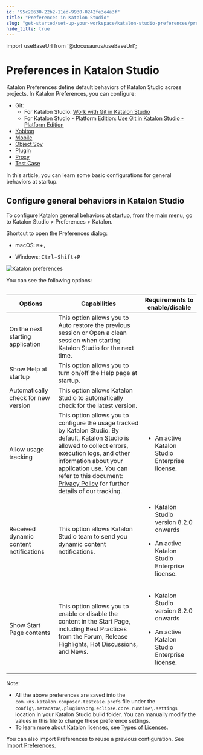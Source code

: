 ```yaml
---
id: "95c28630-22b2-11ed-9930-0242fe3e4a3f"
title: "Preferences in Katalon Studio"
slug: "get-started/set-up-your-workspace/katalon-studio-preferences/preferences-in-katalon-studio"
hide_title: true
---
```

import useBaseUrl from '@docusaurus/useBaseUrl';


# <a id="id" class="anchor_top_offset"/><a id="ariaid-title1" class="anchor_top_offset"/> Preferences in <span xmlns="http://www.w3.org/1999/xhtml" className="ph">Katalon Studio</span> 

<p xmlns="http://www.w3.org/1999/xhtml" className="p"><span className="ph uicontrol">Katalon Preferences</span> define default behaviors of <span className="ph">Katalon Studio</span> across projects. In <span className="ph uicontrol">Katalon Preferences</span>, you can configure:</p> 
<ul xmlns="http://www.w3.org/1999/xhtml" className="ul"><li className="li"> Git:<ul className="ul"><li className="li">For Katalon Studio: <a className="xref" href="/docs/create-tests/manage-projects/project-settings/git-integration/work-with-git-in-katalon-studio">Work with Git in Katalon Studio</a></li><li className="li">For Katalon Studio - Platform Edition: <a className="xref" href="/docs/create-tests/manage-projects/project-settings/git-integration/work-with-git-in-katalon-studio---platform-edition">Use Git in Katalon Studio - Platform Edition</a></li></ul></li><li className="li"><a className="xref" href="/docs/execute/integration-with-other-vendors/kobiton-integration/kobiton-integration-with-katalon-studio#task-8319">Kobiton</a></li><li className="li"><a className="xref" href="/docs/get-started/set-up-your-workspace/katalon-studio-preferences/mobile-preferences-in-katalon-studio">Mobile</a></li><li className="li"><a className="xref" href="/docs/get-started/set-up-your-workspace/katalon-studio-preferences/object-spy-preferences-in-katalon-studio">Object Spy</a></li><li className="li"><a className="xref" href="/docs/plugins-and-add-ons/katalon-store/katalon-studio-plugins/using-katalon-store-plugins">Plugin</a></li><li className="li"><a className="xref" href="/docs/get-started/set-up-your-workspace/katalon-studio-preferences/configure-proxy-preferences-in-katalon-studio">Proxy</a></li><li className="li"><a className="xref" href="/docs/get-started/set-up-your-workspace/katalon-studio-preferences/test-case-preferences-in-katalon-studio">Test Case</a></li></ul> 
<p xmlns="http://www.w3.org/1999/xhtml" className="p">In this article, you can learn some basic configurations for general behaviors at startup.</p> 

## <a id="id_1" class="anchor_top_offset"/>Configure general behaviors in <span xmlns="http://www.w3.org/1999/xhtml" className="ph">Katalon Studio</span> 

<p xmlns="http://www.w3.org/1999/xhtml" className="p">To configure Katalon general behaviors at startup, from the main menu, go to <span className="ph uicontrol">Katalon Studio</span> &gt; <span className="ph uicontrol">Preferences</span> &gt; <span className="ph uicontrol">Katalon</span>.</p> 
<p xmlns="http://www.w3.org/1999/xhtml" className="p">Shortcut to open the <span className="ph uicontrol">Preferences</span> dialog:</p> 
<ul xmlns="http://www.w3.org/1999/xhtml" className="ul"><li className="li">     <p className="p"><span className="ph uicontrol">macOS</span>: <kbd className="ph userinput">⌘</kbd>+<kbd className="ph userinput">,</kbd></p>   </li><li className="li">     <p className="p"><span className="ph uicontrol">Windows</span>: <kbd className="ph userinput">Ctrl</kbd>+<kbd className="ph userinput">Shift</kbd>+<kbd className="ph userinput">P</kbd></p>   </li></ul> 
<p xmlns="http://www.w3.org/1999/xhtml" className="p"><img className="image" width={600} src={useBaseUrl("/95c51e40-22b2-11ed-9930-0242fe3e4a3f.png")} alt="Katalon preferences" /> </p> 
<p xmlns="http://www.w3.org/1999/xhtml" className="p">You can see the following options:</p> 
<table xmlns="http://www.w3.org/1999/xhtml" className="table anchor_top_offset" id="id_1__7f65a51c-d984-41bc-a8fc-d36ee36feb70"><caption /><colgroup><col /><col /><col /></colgroup><thead className="thead"><tr className><th className="entry anchor_top_offset" id="id_1__7f65a51c-d984-41bc-a8fc-d36ee36feb70__entry__1">Options</th><th className="entry anchor_top_offset" id="id_1__7f65a51c-d984-41bc-a8fc-d36ee36feb70__entry__2">Capabilities</th><th className="entry anchor_top_offset" id="id_1__7f65a51c-d984-41bc-a8fc-d36ee36feb70__entry__3">Requirements to enable/disable</th></tr></thead><tbody className="tbody"><tr className><td className="entry" headers="id_1__7f65a51c-d984-41bc-a8fc-d36ee36feb70__entry__1 id_1__7f65a51c-d984-41bc-a8fc-d36ee36feb70__entry__2 id_1__7f65a51c-d984-41bc-a8fc-d36ee36feb70__entry__3 ">On the next starting application</td><td className="entry" headers="id_1__7f65a51c-d984-41bc-a8fc-d36ee36feb70__entry__1 id_1__7f65a51c-d984-41bc-a8fc-d36ee36feb70__entry__2 id_1__7f65a51c-d984-41bc-a8fc-d36ee36feb70__entry__3 ">This option allows you to <span className="ph uicontrol">Auto restore the previous session</span> or <span className="ph uicontrol">Open a clean session</span> when starting <span className="ph">Katalon Studio</span> for the next time.</td><td className="entry" headers="id_1__7f65a51c-d984-41bc-a8fc-d36ee36feb70__entry__1 id_1__7f65a51c-d984-41bc-a8fc-d36ee36feb70__entry__2 id_1__7f65a51c-d984-41bc-a8fc-d36ee36feb70__entry__3 " /></tr><tr className><td className="entry" headers="id_1__7f65a51c-d984-41bc-a8fc-d36ee36feb70__entry__1 id_1__7f65a51c-d984-41bc-a8fc-d36ee36feb70__entry__2 id_1__7f65a51c-d984-41bc-a8fc-d36ee36feb70__entry__3 ">Show Help at startup</td><td className="entry" headers="id_1__7f65a51c-d984-41bc-a8fc-d36ee36feb70__entry__1 id_1__7f65a51c-d984-41bc-a8fc-d36ee36feb70__entry__2 id_1__7f65a51c-d984-41bc-a8fc-d36ee36feb70__entry__3 ">This option allows you to turn on/off the <span className="ph uicontrol">Help</span> page at startup.</td><td className="entry" headers="id_1__7f65a51c-d984-41bc-a8fc-d36ee36feb70__entry__1 id_1__7f65a51c-d984-41bc-a8fc-d36ee36feb70__entry__2 id_1__7f65a51c-d984-41bc-a8fc-d36ee36feb70__entry__3 " /></tr><tr className><td className="entry" headers="id_1__7f65a51c-d984-41bc-a8fc-d36ee36feb70__entry__1 id_1__7f65a51c-d984-41bc-a8fc-d36ee36feb70__entry__2 id_1__7f65a51c-d984-41bc-a8fc-d36ee36feb70__entry__3 ">Automatically check for new version</td><td className="entry" headers="id_1__7f65a51c-d984-41bc-a8fc-d36ee36feb70__entry__1 id_1__7f65a51c-d984-41bc-a8fc-d36ee36feb70__entry__2 id_1__7f65a51c-d984-41bc-a8fc-d36ee36feb70__entry__3 ">This option allows <span className="ph">Katalon Studio</span> to automatically check for the latest version.</td><td className="entry" headers="id_1__7f65a51c-d984-41bc-a8fc-d36ee36feb70__entry__1 id_1__7f65a51c-d984-41bc-a8fc-d36ee36feb70__entry__2 id_1__7f65a51c-d984-41bc-a8fc-d36ee36feb70__entry__3 " /></tr><tr className><td className="entry" headers="id_1__7f65a51c-d984-41bc-a8fc-d36ee36feb70__entry__1 id_1__7f65a51c-d984-41bc-a8fc-d36ee36feb70__entry__2 id_1__7f65a51c-d984-41bc-a8fc-d36ee36feb70__entry__3 ">Allow usage tracking</td><td className="entry" headers="id_1__7f65a51c-d984-41bc-a8fc-d36ee36feb70__entry__1 id_1__7f65a51c-d984-41bc-a8fc-d36ee36feb70__entry__2 id_1__7f65a51c-d984-41bc-a8fc-d36ee36feb70__entry__3 ">This option allows you to configure the usage tracked by <span className="ph">Katalon Studio</span>. By default, <span className="ph">Katalon Studio</span> is allowed to collect errors, execution logs, and other information about your application use. You can refer to this document: <a className="xref j-external-link" href="https://www.katalon.com/terms/katalon/privacy-policy/" target="_blank">Privacy Policy</a> for further details of our tracking.</td><td className="entry" headers="id_1__7f65a51c-d984-41bc-a8fc-d36ee36feb70__entry__1 id_1__7f65a51c-d984-41bc-a8fc-d36ee36feb70__entry__2 id_1__7f65a51c-d984-41bc-a8fc-d36ee36feb70__entry__3 ">         <ul className="ul"><li className="li">             <p className="p">An active Katalon Studio Enterprise license.</p>           </li></ul>       </td></tr><tr className><td className="entry" headers="id_1__7f65a51c-d984-41bc-a8fc-d36ee36feb70__entry__1 id_1__7f65a51c-d984-41bc-a8fc-d36ee36feb70__entry__2 id_1__7f65a51c-d984-41bc-a8fc-d36ee36feb70__entry__3 ">Received dynamic content notifications</td><td className="entry" headers="id_1__7f65a51c-d984-41bc-a8fc-d36ee36feb70__entry__1 id_1__7f65a51c-d984-41bc-a8fc-d36ee36feb70__entry__2 id_1__7f65a51c-d984-41bc-a8fc-d36ee36feb70__entry__3 ">This option allows <span className="ph">Katalon Studio</span> team to send you dynamic content notifications.</td><td className="entry" headers="id_1__7f65a51c-d984-41bc-a8fc-d36ee36feb70__entry__1 id_1__7f65a51c-d984-41bc-a8fc-d36ee36feb70__entry__2 id_1__7f65a51c-d984-41bc-a8fc-d36ee36feb70__entry__3 ">         <ul className="ul"><li className="li">             <p className="p"><span className="ph">Katalon Studio</span> version 8.2.0 onwards</p>           </li><li className="li">             <p className="p">An active Katalon Studio Enterprise license.</p>           </li></ul>       </td></tr><tr className><td className="entry" headers="id_1__7f65a51c-d984-41bc-a8fc-d36ee36feb70__entry__1 id_1__7f65a51c-d984-41bc-a8fc-d36ee36feb70__entry__2 id_1__7f65a51c-d984-41bc-a8fc-d36ee36feb70__entry__3 ">Show Start Page contents</td><td className="entry" headers="id_1__7f65a51c-d984-41bc-a8fc-d36ee36feb70__entry__1 id_1__7f65a51c-d984-41bc-a8fc-d36ee36feb70__entry__2 id_1__7f65a51c-d984-41bc-a8fc-d36ee36feb70__entry__3 ">This option allows you to enable or disable the content in the Start Page, including Best Practices from the Forum, Release Highlights, Hot Discussions, and News.</td><td className="entry" headers="id_1__7f65a51c-d984-41bc-a8fc-d36ee36feb70__entry__1 id_1__7f65a51c-d984-41bc-a8fc-d36ee36feb70__entry__2 id_1__7f65a51c-d984-41bc-a8fc-d36ee36feb70__entry__3 ">         <ul className="ul"><li className="li">             <p className="p"><span className="ph">Katalon Studio</span> version 8.2.0 onwards</p>           </li><li className="li">             <p className="p">An active Katalon Studio Enterprise license.</p>           </li></ul>       </td></tr></tbody></table> 
<div xmlns="http://www.w3.org/1999/xhtml" className="note note note_note"><span className="note__title">Note:</span> 
  <ul className="ul"><li className="li">All the above preferences are saved into the <code className="ph codeph">com.kms.katalon.composer.testcase.prefs</code> file under the <code className="ph codeph">config\.metadata\.plugins\org.eclipse.core.runtime\.settings</code> location in your Katalon Studio build folder. You can manually modify the values in this file to change these preference settings.</li><li className="li">To learn more about Katalon licenses, see <a className="xref" href="/docs/administer/katalon-studio-enterprise-and-katalon-runtime-engine-license/license-overview">Types of Licenses</a>.</li></ul>
</div>
<p xmlns="http://www.w3.org/1999/xhtml" className="p">You can also import Preferences to reuse a previous configuration. See <a className="xref" href="/docs/get-started/set-up-your-workspace/katalon-studio-preferences/import-preferences-to-katalon-studio">Import Preferences</a>.</p> 
